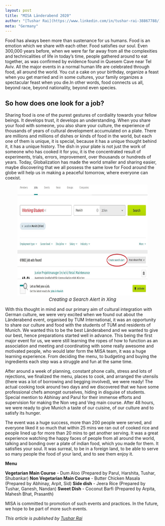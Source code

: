 ```yaml
---
layout: post
title: "MISA Länderabend 2020"
author: "[Tushar Rai](https://www.linkedin.com/in/tushar-rai-38867788/)"
meta: "Germany"
---
```


Food has always been more than sustenance for us humans. Food is an emotion which we share with each other. Food satisfies our soul. Even 300,000 years before, when we were far far away from all the complexities and technicalities of life in today’s time, people gathered around to eat together, as was confirmed by evidence found in Quesem Cave near Tel Aviv. All the major events in a normal human life are celebrated through food, all around the world. You cut a cake on your birthday, organize a feast when you get married and in some cultures, your family organizes a spectacular feast when you die.In other words, food connects us all, beyond race, beyond nationality, beyond even species.

## So how does one look for a job?

Sharing food is one of the purest gestures of cordiality towards your fellow beings. It develops trust, it develops an understanding. When you share your food with someone, you also share your culture, the experience of thousands of years of cultural development accumulated on a plate. There are millions and millions of dishes or kinds of food in the world, but each one of them is unique, it is special, because it has a unique thought behind it, it has a unique history. The dish in your plate is not just the work of someone who has cooked it for you, it is the concentrated result of experiments, trials, errors, improvement, over thousands or hundreds of years. Today, Globalization has made the world smaller and sharing easier, maybe discovering that we all possess the same love for Food around the globe will help us in making a peaceful tomorrow, where everyone can coexist.

<figure align="center">
<img src="/img/blog_img/de_jobs1.jpg" width="780" height="360" alt="sine_wave">
<figcaption align="center" style="font-size:15px" ><em> Creating a Search Alert in Xing </em></figcaption>
</figure>

With this thought in mind and our primary aim of cultural integration with German culture, we were very excited when we found out about the Länderabend event, organised by TUM International, it was an opportunity to share our culture and food with the students of TUM and residents of Munich. We wanted this to be the best Länderabend and we wanted to give our best, hence preparations started well in advance. This being the first major event for us, we were still learning the ropes of how to function as an association and meeting and coordinating with some really awesome and motivated people, who would later form the MISA team, it was a huge learning experience. From deciding the menu, to budgeting and buying the ingredients each step was a struggle and fun at the same time.

After around a week of planning, constant phone calls, stress and lots of rejections, we finalized the menu, places to cook, and arranged the utensils (there was a lot of borrowing and begging involved), we were ready! The actual cooking took around two days and we discovered that we have some professional chefs amongst ourselves, hiding in disguise of students. Special mention to Abhinay and Parul for their immense efforts and supervision for making the Non veg and Veg main course. After 48 hours, we were ready to give Munich a taste of our cuisine, of our culture and to satisfy its hunger.

The event was a huge success, more than 200 people were served, and everyone liked it so much that within 25 mins we ran out of cooked rice and people lined up for more than 20 mins to get another serving. It was a great experience watching the happy faces of people from all around the world, talking and bonding over a plate of indian food, which you made for them. It satisfies your soul. It was surreal, to be in a foreign land, to be able to serve so many people the food of your land, and to see them enjoy it. 

**Menu** 

**Vegetarian Main Course** - Dum Aloo (Prepared by Parul, Harshita, Tushar, Shubankar)
**Non Vegetarian Main Course** - Butter Chicken Masala (Prepared by Abhinay, Arpit, Sid)
**Side dish** - Jeera Rice (Prepared by Tushar, Ganesh, Nandan)
**Sweet Dish** - Coconut Barfi (Prepared by Arpita, Mahesh Bhat, Prasanth)

MISA is committed to promotion of such events and practices. In the future, we hope to be part of more such events.

_This article is published by [Tushar Rai](https://www.linkedin.com/in/tushar-rai-38867788/)_